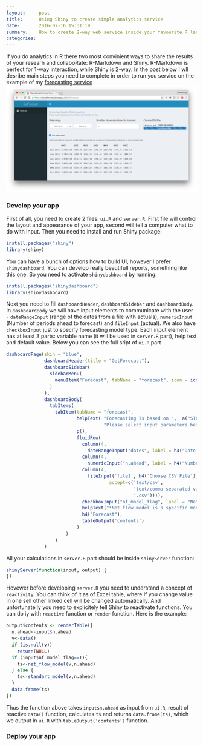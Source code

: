 ```yaml
---
layout:     post
title:      Using Shiny to create simple analytics service
date:       2016-07-16 15:31:19
summary:    How to create 2-way web service inside your favourite R language
categories: 
---
```



If you do analytics in R there two most convinient ways to share the results of your researh and collaboRate: R-Markdown and Shiny.
R-Markdown is perfect for 1-way interaction, while Shiny is 2-way. In the post below I wll desribe main steps you need to complete in order to run you service on the example of my [forecasting service](http://alexakimenko.shinyapps.io/GetForecast)
![GetForecast](https://raw.githubusercontent.com/alexakimenko/alexakimenko.github.io/master/images/GetForecast.png)

### Develop your app

First of all, you need to create 2 files: `ui.R` and `server.R`. First file will control the layout and appearance of your app, second will tell a computer what to do with input. Then you need to install and run Shiny package:

```R
install.packages("shiny")
library(shiny)
```

You can have a bunch of options how to build UI, however I prefer `shinydashboard`. You can develop really beautifull reports, something like this [one](https://gallery.shinyapps.io/087-crandash/). So you need to activate `shinydashboard` by running:

```R
install.packages("shinydashboard")
library(shinydashboard)
```

Next you need to fill `dashboardHeader`, `dashboardSidebar` and `dashboardBody`. In `dashboardBody` we will have input elements to communicate with the user - `dateRangeInput` (range of the dates from a file with actuals), `numericInput` (Number of periods ahead to forecast) and `fileInput` (actual). We also have `checkboxInput`  just to specify forecasting model type. Each input element has at least 3 parts: variable name (it will be used in `server.R` part), help text and default value. Below you can see the full sript of `ui.R` part

```R
dashboardPage(skin = "blue",
              dashboardHeader(title = "GetForecast"),
              dashboardSidebar(
                sidebarMenu(
                  menuItem("Forecast", tabName = "forecast", icon = icon("calculator"))
                )  
              ),
              dashboardBody(
                tabItems(
                  tabItem(tabName = "forecast",
                          helpText( "Forecasting is based on ",  a("STL decomposition",     href="https://www.otexts.org/fpp/6/5",target="_blank"),br(),
                                    "Please select input parameters below and upload your data"),
                          p(),
                          fluidRow(
                            column(4,
                              dateRangeInput("dates", label = h4("Date range"))),
                            column(4,
                              numericInput("n.ahead", label = h4("Number of periods ahead to forecast"), value = 6)),
                            column(4,
                              fileInput('file1', h4('Choose CSV File'),
                                      accept=c('text/csv', 
                                               'text/comma-separated-values,text/plain', 
                                               '.csv')))),
                            checkboxInput("nf_model_flag", label = "Net flow model*", value = F),
                            helpText("*Net flow model is a specific model, which is suitable for delinquency forecasting and works on product level only."),
                            h4("Forecast"),
                            tableOutput('contents')
                          )
                      )
                  )
              )
```

All your calculations in `server.R` part should be inside `shinyServer` function:

```R
shinyServer(function(input, output) {
})
```
Hovewer before developing `server.R` you need to understand a concept of `reactivity`. You can think of it as of Excel table, where if you change value in one sell other linked cell will be changed automatically. And unfortunatelly you need to explicitely tell Shiny to reactivate functions. You can do iy with `reactive` function or `render` function. Here is the example:

```R
output$contents <- renderTable({
  n.ahead<-input$n.ahead
  v<-data()
  if (is.null(v))
    return(NULL)
  if (input$nf_model_flag==T){
    ts<-net_flow_model(v,n.ahead)
  } else {
    ts<-standart_model(v,n.ahead)
  }
  data.frame(ts)
})
```
Thus the function above takes `input$n.ahead` as input from `ui.R`, result of reactive `data()` function, calculates `ts` and returns `data.frame(ts)`, which we output in `ui.R` with `tableOutput('contents')` function.


### Deploy your app
